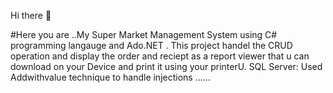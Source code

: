 Hi there 👋

#Here you are ..My Super Market Management System using C# programming langauge and Ado.NET .
This project handel the CRUD operation and display the order and reciept as a report viewer that u can download on your Device and print it using your printerU.
SQL Server: Used Addwithvalue technique to handle injections ......
